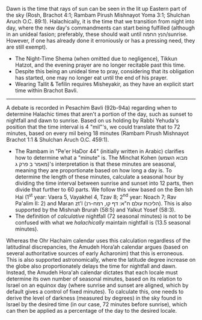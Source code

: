 Dawn is the time that rays of sun can be seen in the lit up Eastern part of the sky (Rosh, Brachot 4:1; Rambam Pirush Mishnayot Yoma 3:1; Shulchan Aruch O.C. 89:1). Halachically, it is the time that we transition from night into day, where the new day's commandments can start being fulfilled (although in an unideal fasion; preferably, these should wait until הנץ החמה/sunrise. However, if one has already done it erroniously or has a pressing need, they are still exempt).

- The Night-Time Shema (when omitted due to negligence), Tikkun Hatzot, and the evening prayer are no longer recitable past this time.
- Despite this being an unideal time to pray, considering that its obligation has started, one may no longer eat until the end of his prayer.
- Wearing Tallit & Tefilin requires Misheyakir, as they have an explicit start time within Brachot Bavli.

---

A debate is recorded in Pesachim Bavli (92b-94a) regarding when to determine Halachic times that aren't a portion of the day, such as sunset to nightfall and dawn to sunrise. Based on us holding by Rabbi Yehuda's position that the time interval is 4 "mil"'s, we could translate that to 72 minutes, based on every mil being 18 minutes (Rambam Pirush Mishnayot Brachot 1:1 & Shulchan Aruch O.C. 459:1).
- The Rambam in "Pe'er HaDor 44" (initially written in Arabic) clarifies how to determine what a "minute" is. The Minchat Kohen (מבוא השמש מאמר ב פרק ג)'s interpretation is that these minutes are seasonal, meaning they are proportionate based on how long a day is. To determine the length of these minutes, calculate a seasonal hour by dividing the time interval between sunrise and sunset into 12 parts, then divide that further to 60 parts. We follow this view based on the Ben Ish Hai (1<sup>st</sup> year: Vaera 5, Vayakhel 4, Tzav 8; 2<sup>nd</sup> year: Noach 7; Rav Pa'alim II: 2) and Maran zt'l (הליכות עולם ח"א: דף קו, רמח-רנ). This is also supported by the Mishnah Brurah (58:5) and Yalkut Yosef (58:3). 
- The definition of *calculative* nightfall (72 seasonal minutes) is not to be confused with what we *halachically* maintain nightfall is (13.5 seasonal minutes).

Whereas the Ohr Hachaim calendar uses this calculation regardless of the latitudinal discrepancies, the Amudeh Hora’ah calendar argues (based on several authoritative sources of early Acharonim) that this is erroneous. This is also supported astronomically, where the latitude degree increase on the globe also proportionately delays the time for nightfall and dawn. Instead, the Amudeh Hora'ah calendar dictates that each locale must determine its own number of seasonal minutes, based on its relation to Israel on an equinox day (where sunrise and sunset are aligned, which by default gives a control of fixed minutes). To calculate this, one needs to derive the level of darkness (measured by degrees) in the sky found in Israel by the desired time (in our case, 72 minutes before sunrise), which can then be applied as a percentage of the day to the desired locale.